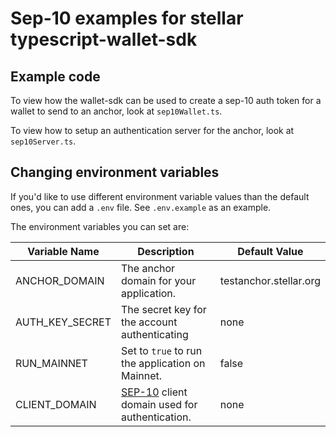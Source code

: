 # Sep-10 examples for stellar typescript-wallet-sdk

## Example code

To view how the wallet-sdk can be used to create a sep-10 auth token for a
wallet to send to an anchor, look at `sep10Wallet.ts`.

To view how to setup an authentication server for the anchor, look at
`sep10Server.ts`.

## Changing environment variables

If you'd like to use different environment variable values than the default
ones, you can add a `.env` file. See `.env.example` as an example.

The environment variables you can set are:

| Variable Name   | Description                                                                                                                    | Default Value          |
| --------------- | ------------------------------------------------------------------------------------------------------------------------------ | ---------------------- |
| ANCHOR_DOMAIN   | The anchor domain for your application.                                                                                        | testanchor.stellar.org |
| AUTH_KEY_SECRET | The secret key for the account authenticating                                                                                  | none                   |
| RUN_MAINNET     | Set to `true` to run the application on Mainnet.                                                                               | false                  |
| CLIENT_DOMAIN   | [SEP-10](https://github.com/stellar/stellar-protocol/blob/master/ecosystem/sep-0010.md) client domain used for authentication. | none                   |
